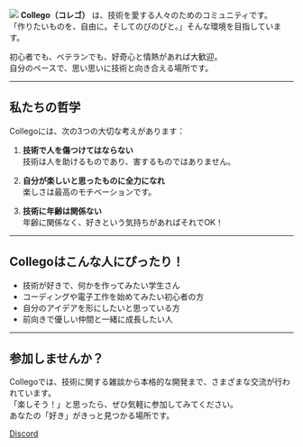 ![](./Collego.gif)
**Collego（コレゴ）** は、技術を愛する人々のためのコミュニティです。  
「作りたいものを、自由に。そしてのびのびと。」そんな環境を目指しています。

初心者でも、ベテランでも、好奇心と情熱があれば大歓迎。  
自分のペースで、思い思いに技術と向き合える場所です。

---

## 私たちの哲学

Collegoには、次の3つの大切な考えがあります：

1. **技術で人を傷つけてはならない**  
   技術は人を助けるものであり、害するものではありません。

2. **自分が楽しいと思ったものに全力になれ**  
   楽しさは最高のモチベーションです。

3. **技術に年齢は関係ない**  
   年齢に関係なく、好きという気持ちがあればそれでOK！

---

## Collegoはこんな人にぴったり！

- 技術が好きで、何かを作ってみたい学生さん  
- コーディングや電子工作を始めてみたい初心者の方  
- 自分のアイデアを形にしたいと思っている方  
- 前向きで優しい仲間と一緒に成長したい人

---

## 参加しませんか？

Collegoでは、技術に関する雑談から本格的な開発まで、さまざまな交流が行われています。  
「楽しそう！」と思ったら、ぜひ気軽に参加してみてください。  
あなたの「好き」がきっと見つかる場所です。

[Discord](https://discord.gg/66Y4ZRvESj)
